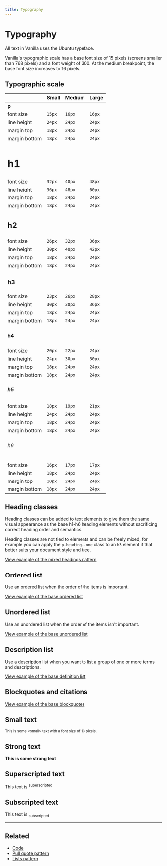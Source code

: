 ```yaml
---
title: Typography
---
```


# Typography

All text in Vanilla uses the Ubuntu typeface.

Vanilla's typographic scale has a base font size of 15 pixels (screens smaller than 768 pixels) 
and a font weight of 300.  At the medium breakpoint, the base font size increases to 16 
pixels.

## Typographic scale

|               | Small  | Medium | Large  |
| ------------- | -----  | ------ | -----  |
| **p**         |        |        |        |
| font size     | `15px` | `16px` | `16px` |
| line height   | `24px` | `24px` | `24px` |
| margin top    | `18px` | `24px` | `24px` |
| margin bottom | `18px` | `24px` | `24px` |
| <h1>h1</h1>   |        |        |        |
| font size     | `32px` | `40px` | `48px` |
| line height   | `36px` | `48px` | `60px` |
| margin top    | `18px` | `24px` | `24px` |
| margin bottom | `18px` | `24px` | `24px` |
| <h2>h2</h2>   |        |        |        |
| font size     | `26px` | `32px` | `36px` |
| line height   | `30px` | `40px` | `42px` |
| margin top    | `18px` | `24px` | `24px` |
| margin bottom | `18px` | `24px` | `24px` |
| <h3>h3</h3>   |        |        |        |
| font size     | `23px` | `26px` | `28px` |
| line height   | `30px` | `30px` | `36px` |
| margin top    | `18px` | `24px` | `24px` |
| margin bottom | `18px` | `24px` | `24px` |
| <h4>h4</h4>   |        |        |        |
| font size     | `20px` | `22px` | `24px` |
| line height   | `24px` | `30px` | `30px` |
| margin top    | `18px` | `24px` | `24px` |
| margin bottom | `18px` | `24px` | `24px` |
| <h5>h5</h5>   |        |        |        |
| font size     | `18px` | `19px` | `21px` |
| line height   | `24px` | `24px` | `24px` |
| margin top    | `18px` | `24px` | `24px` |
| margin bottom | `18px` | `24px` | `24px` |
| <h6>h6</h6>   |        |        |        |
| font size     | `16px` | `17px` | `17px` |
| line height   | `18px` | `24px` | `24px` |
| margin top    | `18px` | `24px` | `24px` |
| margin bottom | `18px` | `24px` | `24px` |

## Heading classes

Heading classes can be added to text elements to give them the same visual 
appearance as the base h1-h6 heading elements without sacrificing correct 
heading order and semantics.

Heading classes are not tied to elements and can be freely mixed, for example 
you can apply the `p-heading--one` class to an `h3` element if that better 
suits your document style and tree.

<a href="https://vanilla-framework.github.io/vanilla-framework/examples/patterns/headings/mixed/"
    class="js-example">
    View example of the mixed headings pattern
</a>

## Ordered list

Use an ordered list when the order of the items is important.

<a href="https://vanilla-framework.github.io/vanilla-framework/examples/base/lists/ordered-list/"
    class="js-example">
    View example of the base ordered list
</a>

## Unordered list

Use an unordered list when the order of the items isn't important.

<a href="https://vanilla-framework.github.io/vanilla-framework/examples/base/lists/unordered-list/"
    class="js-example">
    View example of the base unordered list
</a>

## Description list

Use a description list when you want to list a group of one or more terms and 
descriptions.

<a href="https://vanilla-framework.github.io/vanilla-framework/examples/base/lists/definition-list/"
    class="js-example">
    View example of the base definition list
</a>

## Blockquotes and citations

<a href="https://vanilla-framework.github.io/vanilla-framework/examples/base/blockquotes/"
    class="js-example">
    View example of the base blockquotes
</a>

## Small text

<small>This is some &lt;small&gt; text with a font size of 13 pixels.</small>

## Strong text

<strong>This is some strong text</strong>

## Superscripted text

<p>This text is <sup>superscripted</sup></p>

## Subscripted text

<p>This text is <sub>subscripted</sub></p>

<hr />

## Related

* [Code](/en/base/code)
* [Pull quote pattern](/en/patterns/pull-quote)
* [Lists pattern](/en/patterns/lists)
